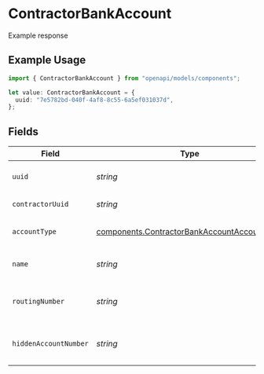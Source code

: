 # ContractorBankAccount

Example response

## Example Usage

```typescript
import { ContractorBankAccount } from "openapi/models/components";

let value: ContractorBankAccount = {
  uuid: "7e5782bd-040f-4af8-8c55-6a5ef031037d",
};
```

## Fields

| Field                                                                                                      | Type                                                                                                       | Required                                                                                                   | Description                                                                                                |
| ---------------------------------------------------------------------------------------------------------- | ---------------------------------------------------------------------------------------------------------- | ---------------------------------------------------------------------------------------------------------- | ---------------------------------------------------------------------------------------------------------- |
| `uuid`                                                                                                     | *string*                                                                                                   | :heavy_check_mark:                                                                                         | UUID of the bank account                                                                                   |
| `contractorUuid`                                                                                           | *string*                                                                                                   | :heavy_minus_sign:                                                                                         | UUID of the employee                                                                                       |
| `accountType`                                                                                              | [components.ContractorBankAccountAccountType](../../models/components/contractorbankaccountaccounttype.md) | :heavy_minus_sign:                                                                                         | Bank account type                                                                                          |
| `name`                                                                                                     | *string*                                                                                                   | :heavy_minus_sign:                                                                                         | Name for the bank account                                                                                  |
| `routingNumber`                                                                                            | *string*                                                                                                   | :heavy_minus_sign:                                                                                         | The bank account's routing number                                                                          |
| `hiddenAccountNumber`                                                                                      | *string*                                                                                                   | :heavy_minus_sign:                                                                                         | Masked bank account number                                                                                 |
